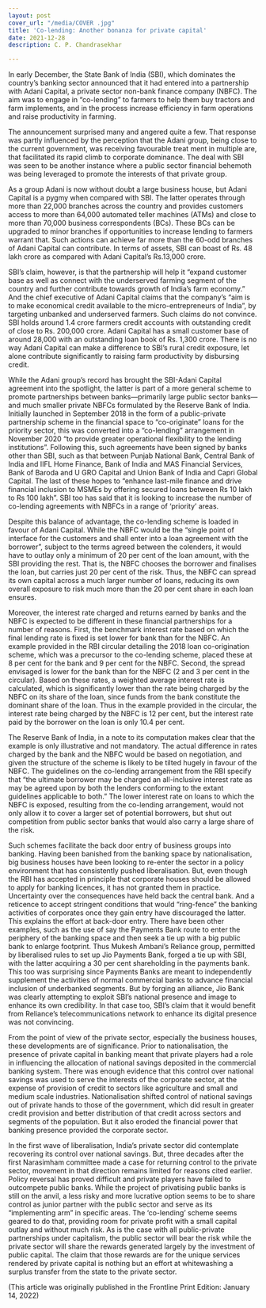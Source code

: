 ```yaml
---
layout: post
cover_url: "/media/COVER .jpg"
title: 'Co-lending: Another bonanza for private capital'
date: 2021-12-28
description: C. P. Chandrasekhar

---
```

In early December, the State Bank of India (SBI), which dominates the country’s banking sector announced that it had entered into a partnership with Adani Capital, a private sector non-bank finance company (NBFC). The aim was to engage in “co-lending” to farmers to help them buy tractors and farm implements, and in the process increase efficiency in farm operations and raise productivity in farming.

The announcement surprised many and angered quite a few. That response was partly influenced by the perception that the Adani group, being close to the current government, was receiving favourable treat ment in multiple are, that facilitated its rapid climb to corporate dominance. The deal with SBI was seen to be another instance where a public sector financial behemoth was being leveraged to promote the interests of that private group.

As a group Adani is now without doubt a large business house, but Adani Capital is a pygmy when compared with SBI. The latter operates through more than 22,000 branches across the country and provides customers access to more than 64,000 automated teller machines (ATMs) and close to more than 70,000 business correspondents (BCs). These BCs can be upgraded to minor branches if opportunities to increase lending to farmers warrant that. Such actions can achieve far more than the 60-odd branches of Adani Capital can contribute. In terms of assets, SBI can boast of Rs. 48 lakh crore as compared with Adani Capital’s Rs.13,000 crore.

SBI’s claim, however, is that the partnership will help it “expand customer base as well as connect with the underserved farming segment of the country and further contribute towards growth of India’s farm economy.” And the chief executive of Adani Capital claims that the company’s “aim is to make economical credit available to the micro-entrepreneurs of India”, by targeting unbanked and underserved farmers. Such claims do not convince. SBI holds around 1.4 crore farmers credit accounts with outstanding credit of close to Rs. 200,000 crore. Adani Capital has a small customer base of around 28,000 with an outstanding loan book of Rs. 1,300 crore. There is no way Adani Capital can make a difference to SBI’s rural credit exposure, let alone contribute significantly to raising farm productivity by disbursing credit.

While the Adani group’s record has brought the SBI-Adani Capital agreement into the spotlight, the latter is part of a more general scheme to promote partnerships between banks—primarily large public sector banks—and much smaller private NBFCs formulated by the Reserve Bank of India. Initially launched in September 2018 in the form of a public-private partnership scheme in the financial space to “co-originate” loans for the priority sector, this was converted into a “co-lending” arrangement in November 2020 “to provide greater operational flexibility to the lending institutions”. Following this, such agreements have been signed by banks other than SBI, such as that between Punjab National Bank, Central Bank of India and IIFL Home Finance, Bank of India and MAS Financial Services, Bank of Baroda and U GRO Capital and Union Bank of India and Capri Global Capital. The last of these hopes to “enhance last-mile finance and drive financial inclusion to MSMEs by offering secured loans between Rs 10 lakh to Rs 100 lakh”. SBI too has said that it is looking to increase the number of co-lending agreements with NBFCs in a range of ‘priority’ areas.

Despite this balance of advantage, the co-lending scheme is loaded in favour of Adani Capital. While the NBFC would be the “single point of interface for the customers and shall enter into a loan agreement with the borrower”, subject to the terms agreed between the colenders, it would have to outlay only a minimum of 20 per cent of the loan amount, with the SBI providing the rest. That is, the NBFC chooses the borrower and finalises the loan, but carries just 20 per cent of the risk. Thus, the NBFC can spread its own capital across a much larger number of loans, reducing its own overall exposure to risk much more than the 20 per cent share in each loan ensures.

Moreover, the interest rate charged and returns earned by banks and the NBFC is expected to be different in these financial partnerships for a number of reasons. First, the benchmark interest rate based on which the final lending rate is fixed is set lower for bank than for the NBFC. An example provided in the RBI circular detailing the 2018 loan co-origination scheme, which was a precursor to the co-lending scheme, placed these at 8 per cent for the bank and 9 per cent for the NBFC. Second, the spread envisaged is lower for the bank than for the NBFC (2 and 3 per cent in the circular). Based on these rates, a weighted average interest rate is calculated, which is significantly lower than the rate being charged by the NBFC on its share of the loan, since funds from the bank constitute the dominant share of the loan. Thus in the example provided in the circular, the interest rate being charged by the NBFC is 12 per cent, but the interest rate paid by the borrower on the loan is only 10.4 per cent.

The Reserve Bank of India, in a note to its computation makes clear that the example is only illustrative and not mandatory. The actual difference in rates charged by the bank and the NBFC would be based on negotiation, and given the structure of the scheme is likely to be tilted hugely in favour of the NBFC. The guidelines on the co-lending arrangement from the RBI specify that “the ultimate borrower may be charged an all-inclusive interest rate as may be agreed upon by both the lenders conforming to the extant guidelines applicable to both.” The lower interest rate on loans to which the NBFC is exposed, resulting from the co-lending arrangement, would not only allow it to cover a larger set of potential borrowers, but shut out competition from public sector banks that would also carry a large share of the risk.

Such schemes facilitate the back door entry of business groups into banking. Having been banished from the banking space by nationalisation, big business houses have been looking to re-enter the sector in a policy environment that has consistently pushed liberalisation. But, even though the RBI has accepted in principle that corporate houses should be allowed to apply for banking licences, it has not granted them in practice. Uncertainty over the consequences have held back the central bank. And a reticence to accept stringent conditions that would “ring-fence” the banking activities of corporates once they gain entry have discouraged the latter. This explains the effort at back-door entry. There have been other examples, such as the use of say the Payments Bank route to enter the periphery of the banking space and then seek a tie up with a big public bank to enlarge footprint. Thus Mukesh Ambani’s Reliance group, permitted by liberalised rules to set up Jio Payments Bank, forged a tie up with SBI, with the latter acquiring a 30 per cent shareholding in the payments bank. This too was surprising since Payments Banks are meant to independently supplement the activities of normal commercial banks to advance financial inclusion of underbanked segments. But by forging an alliance, Jio Bank was clearly attempting to exploit SBI’s national presence and image to enhance its own credibility. In that case too, SBI’s claim that it would benefit from Reliance’s telecommunications network to enhance its digital presence was not convincing.

From the point of view of the private sector, especially the business houses, these developments are of significance. Prior to nationalisation, the presence of private capital in banking meant that private players had a role in influencing the allocation of national savings deposited in the commercial banking system. There was enough evidence that this control over national savings was used to serve the interests of the corporate sector, at the expense of provision of credit to sectors like agriculture and small and medium scale industries. Nationalisation shifted control of national savings out of private hands to those of the government, which did result in greater credit provision and better distribution of that credit across sectors and segments of the population. But it also eroded the financial power that banking presence provided the corporate sector.

In the first wave of liberalisation, India’s private sector did contemplate recovering its control over national savings. But, three decades after the first Narasimham committee made a case for returning control to the private sector, movement in that direction remains limited for reasons cited earlier. Policy reversal has proved difficult and private players have failed to outcompete public banks. While the project of privatising public banks is still on the anvil, a less risky and more lucrative option seems to be to share control as junior partner with the public sector and serve as its “implementing arm” in specific areas. The ‘co-lending’ scheme seems geared to do that, providing room for private profit with a small capital outlay and without much risk. As is the case with all public-private partnerships under capitalism, the public sector will bear the risk while the private sector will share the rewards generated largely by the investment of public capital. The claim that those rewards are for the unique services rendered by private capital is nothing but an effort at whitewashing a surplus transfer from the state to the private sector.

(This article was originally published in the Frontline Print Edition: January 14, 2022)